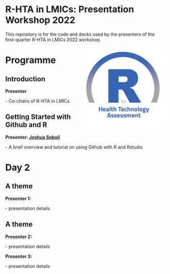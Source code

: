 # R-HTA in LMICs: Presentation Workshop 2022
This repository is for the code and decks used by the presenters of the first-quarter R-HTA in LMICs 2022 workshop.

<img src="img/logo.png" width="260" align="right" />

<h1 id = 'first'>Programme </h1>
<h2 id = 'Titles'>Introduction</h2>
<body>
<b>Presenter</b>
<p>
- Co-chairs of R-HTA in LMICs
</p>
<h2 id = 'Titles'>Getting Started with Github and R</h2>
<body>
<b>Presenter: <a href = "https://jsoboil.github.io/">Joshua Soboil<a/></b>
<p>
- A brief overview and tutorial on using Github with R and Rstudio
</p>
</body>

<h1 id = 'second'>Day 2</h1>
<h2 id = 'Titles'>A theme</h2>
<body>
<b>Presenter 1:</b>
<p>
- presentation details
</p>
</body>
<h2 id = 'Titles'>A theme</h2>
<body>
<b>Presenter 2:</b>
<p>
- presentation details
</p>
</body>
<body>
<b>Presenter 3:</b>
<p>
- presentation details
</p>
</body>